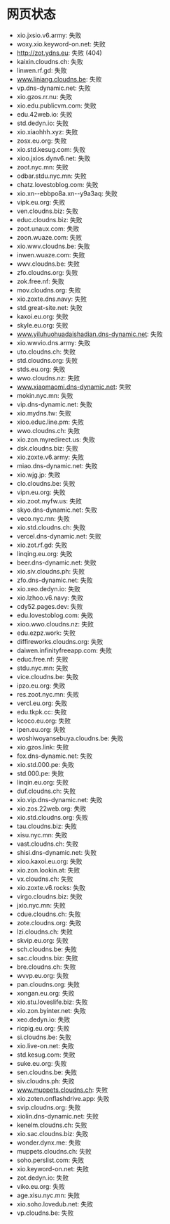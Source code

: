 # 网页状态
- xio.jxsio.v6.army: 失败
- woxy.xio.keyword-on.net: 失败
- http://zot.ydns.eu: 失败 (404)
- kaixin.cloudns.ch: 失败
- linwen.rf.gd: 失败
- www.liniang.cloudns.be: 失败
- vp.dns-dynamic.net: 失败
- xio.gzos.rr.nu: 失败
- xio.edu.publicvm.com: 失败
- edu.42web.io: 失败
- std.dedyn.io: 失败
- xio.xiaohhh.xyz: 失败
- zosx.eu.org: 失败
- xio.std.kesug.com: 失败
- xioo.jxios.dynv6.net: 失败
- zoot.nyc.mn: 失败
- odbar.stdu.nyc.mn: 失败
- chatz.lovestoblog.com: 失败
- xio.xn--ebbpo8a.xn--y9a3aq: 失败
- vipk.eu.org: 失败
- ven.cloudns.biz: 失败
- educ.cloudns.biz: 失败
- zoot.unaux.com: 失败
- zoon.wuaze.com: 失败
- xio.wwv.cloudns.be: 失败
- inwen.wuaze.com: 失败
- wwv.cloudns.be: 失败
- zfo.cloudns.org: 失败
- zok.free.nf: 失败
- mov.cloudns.org: 失败
- xio.zoxte.dns.navy: 失败
- std.great-site.net: 失败
- kaxoi.eu.org: 失败
- skyle.eu.org: 失败
- www.yiluhuohuadaishadian.dns-dynamic.net: 失败
- xio.wwvio.dns.army: 失败
- uto.cloudns.ch: 失败
- std.cloudns.org: 失败
- stds.eu.org: 失败
- wwo.cloudns.nz: 失败
- www.xiaomaomi.dns-dynamic.net: 失败
- mokin.nyc.mn: 失败
- vip.dns-dynamic.net: 失败
- xio.mydns.tw: 失败
- xioo.educ.line.pm: 失败
- wwo.cloudns.ch: 失败
- xio.zon.myredirect.us: 失败
- dsk.cloudns.biz: 失败
- xio.zoxte.v6.army: 失败
- miao.dns-dynamic.net: 失败
- xio.wjg.jp: 失败
- clo.cloudns.be: 失败
- vipn.eu.org: 失败
- xio.zoot.myfw.us: 失败
- skyo.dns-dynamic.net: 失败
- veco.nyc.mn: 失败
- xio.std.cloudns.ch: 失败
- vercel.dns-dynamic.net: 失败
- xio.zot.rf.gd: 失败
- linqing.eu.org: 失败
- beer.dns-dynamic.net: 失败
- xio.siv.cloudns.ph: 失败
- zfo.dns-dynamic.net: 失败
- xio.xeo.dedyn.io: 失败
- xio.lzhoo.v6.navy: 失败
- cdy52.pages.dev: 失败
- edu.lovestoblog.com: 失败
- xioo.wwo.cloudns.nz: 失败
- edu.ezpz.work: 失败
- diffireworks.cloudns.org: 失败
- daiwen.infinityfreeapp.com: 失败
- educ.free.nf: 失败
- stdu.nyc.mn: 失败
- vice.cloudns.be: 失败
- ipzo.eu.org: 失败
- res.zoot.nyc.mn: 失败
- vercl.eu.org: 失败
- edu.tkpk.cc: 失败
- kcoco.eu.org: 失败
- ipen.eu.org: 失败
- woshiwoyansebuya.cloudns.be: 失败
- xio.gzos.link: 失败
- fox.dns-dynamic.net: 失败
- xio.std.000.pe: 失败
- std.000.pe: 失败
- linqin.eu.org: 失败
- duf.cloudns.ch: 失败
- xio.vip.dns-dynamic.net: 失败
- xio.zos.22web.org: 失败
- xio.std.cloudns.org: 失败
- tau.cloudns.biz: 失败
- xisu.nyc.mn: 失败
- vast.cloudns.ch: 失败
- shisi.dns-dynamic.net: 失败
- xioo.kaxoi.eu.org: 失败
- xio.zon.lookin.at: 失败
- vx.cloudns.ch: 失败
- xio.zoxte.v6.rocks: 失败
- virgo.cloudns.biz: 失败
- jxio.nyc.mn: 失败
- cdue.cloudns.ch: 失败
- zote.cloudns.org: 失败
- lzi.cloudns.ch: 失败
- skvip.eu.org: 失败
- sch.cloudns.be: 失败
- sac.cloudns.biz: 失败
- bre.cloudns.ch: 失败
- wvvp.eu.org: 失败
- pan.cloudns.org: 失败
- xongan.eu.org: 失败
- xio.stu.loveslife.biz: 失败
- xio.zon.byinter.net: 失败
- xeo.dedyn.io: 失败
- ricpig.eu.org: 失败
- si.cloudns.be: 失败
- xio.live-on.net: 失败
- std.kesug.com: 失败
- suke.eu.org: 失败
- sen.cloudns.be: 失败
- siv.cloudns.ph: 失败
- www.muppets.cloudns.ch: 失败
- xio.zoten.onflashdrive.app: 失败
- svip.cloudns.org: 失败
- xiolin.dns-dynamic.net: 失败
- kenelm.cloudns.ch: 失败
- xio.sac.cloudns.biz: 失败
- wonder.dynx.me: 失败
- muppets.cloudns.ch: 失败
- soho.perslist.com: 失败
- xio.keyword-on.net: 失败
- zot.dedyn.io: 失败
- viko.eu.org: 失败
- age.xisu.nyc.mn: 失败
- xio.soho.lovedub.net: 失败
- vp.cloudns.be: 失败
